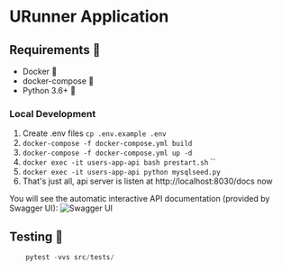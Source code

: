 # URunner Application

## Requirements :pushpin:
- Docker :whale:
- docker-compose :whale:
- Python 3.6+ :snake:

### Local Development

1. Create .env files `cp .env.example .env`
2. `docker-compose -f docker-compose.yml build`
3. `docker-compose -f docker-compose.yml up -d`
3. `docker exec -it users-app-api bash prestart.sh` ``
3. `docker exec -it users-app-api python mysqlseed.py`
5. That's just all, api server is listen at http://localhost:8030/docs now

You will see the automatic interactive API documentation (provided by Swagger UI):
![Swagger UI](screenshots/ui.png)

## Testing  :rotating_light:

```python
    pytest -vvs src/tests/
```